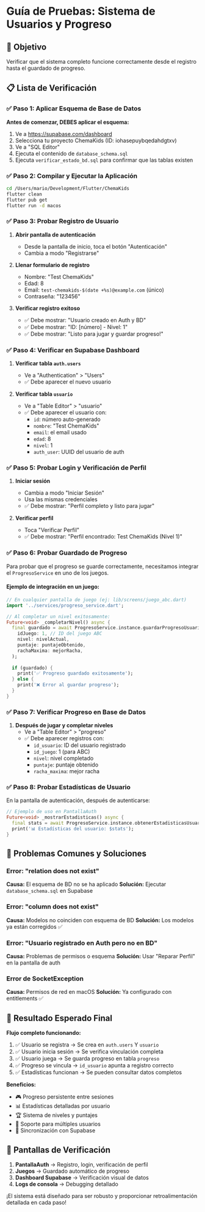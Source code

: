 # Guía de Pruebas: Sistema de Usuarios y Progreso

## 🎯 Objetivo
Verificar que el sistema completo funcione correctamente desde el registro hasta el guardado de progreso.

## 📋 Lista de Verificación

### ✅ Paso 1: Aplicar Esquema de Base de Datos
**Antes de comenzar, DEBES aplicar el esquema:**

1. Ve a https://supabase.com/dashboard
2. Selecciona tu proyecto ChemaKids (ID: iohasepuybqedahdgtxv)
3. Ve a "SQL Editor"
4. Ejecuta el contenido de `database_schema.sql`
5. Ejecuta `verificar_estado_bd.sql` para confirmar que las tablas existen

### ✅ Paso 2: Compilar y Ejecutar la Aplicación

```bash
cd /Users/mario/Development/Flutter/ChemaKids
flutter clean
flutter pub get
flutter run -d macos
```

### ✅ Paso 3: Probar Registro de Usuario

1. **Abrir pantalla de autenticación**
   - Desde la pantalla de inicio, toca el botón "Autenticación"
   - Cambia a modo "Registrarse"

2. **Llenar formulario de registro**
   - Nombre: "Test ChemaKids"
   - Edad: 8
   - Email: `test-chemakids-$(date +%s)@example.com` (único)
   - Contraseña: "123456"

3. **Verificar registro exitoso**
   - ✅ Debe mostrar: "Usuario creado en Auth y BD"
   - ✅ Debe mostrar: "ID: [número] - Nivel: 1"
   - ✅ Debe mostrar: "Listo para jugar y guardar progreso!"

### ✅ Paso 4: Verificar en Supabase Dashboard

1. **Verificar tabla `auth.users`**
   - Ve a "Authentication" > "Users"
   - ✅ Debe aparecer el nuevo usuario

2. **Verificar tabla `usuario`**
   - Ve a "Table Editor" > "usuario"
   - ✅ Debe aparecer el usuario con:
     - `id`: número auto-generado
     - `nombre`: "Test ChemaKids"
     - `email`: el email usado
     - `edad`: 8
     - `nivel`: 1
     - `auth_user`: UUID del usuario de auth

### ✅ Paso 5: Probar Login y Verificación de Perfil

1. **Iniciar sesión**
   - Cambia a modo "Iniciar Sesión"
   - Usa las mismas credenciales
   - ✅ Debe mostrar: "Perfil completo y listo para jugar"

2. **Verificar perfil**
   - Toca "Verificar Perfil"
   - ✅ Debe mostrar: "Perfil encontrado: Test ChemaKids (Nivel 1)"

### ✅ Paso 6: Probar Guardado de Progreso

Para probar que el progreso se guarde correctamente, necesitamos integrar el `ProgresoService` en uno de los juegos.

#### Ejemplo de integración en un juego:

```dart
// En cualquier pantalla de juego (ej: lib/screens/juego_abc.dart)
import '../services/progreso_service.dart';

// Al completar un nivel exitosamente:
Future<void> _completarNivel() async {
  final guardado = await ProgresoService.instance.guardarProgresoUsuarioActual(
    idJuego: 1, // ID del juego ABC
    nivel: nivelActual,
    puntaje: puntajeObtenido,
    rachaMaxima: mejorRacha,
  );
  
  if (guardado) {
    print('✅ Progreso guardado exitosamente');
  } else {
    print('❌ Error al guardar progreso');
  }
}
```

### ✅ Paso 7: Verificar Progreso en Base de Datos

1. **Después de jugar y completar niveles**
   - Ve a "Table Editor" > "progreso"
   - ✅ Debe aparecer registros con:
     - `id_usuario`: ID del usuario registrado
     - `id_juego`: 1 (para ABC)
     - `nivel`: nivel completado
     - `puntaje`: puntaje obtenido
     - `racha_maxima`: mejor racha

### ✅ Paso 8: Probar Estadísticas de Usuario

En la pantalla de autenticación, después de autenticarse:

```dart
// Ejemplo de uso en PantallaAuth
Future<void> _mostrarEstadisticas() async {
  final stats = await ProgresoService.instance.obtenerEstadisticasUsuarioActual();
  print('📊 Estadísticas del usuario: $stats');
}
```

## 🚨 Problemas Comunes y Soluciones

### Error: "relation does not exist"
**Causa:** El esquema de BD no se ha aplicado
**Solución:** Ejecutar `database_schema.sql` en Supabase

### Error: "column does not exist"
**Causa:** Modelos no coinciden con esquema de BD
**Solución:** Los modelos ya están corregidos ✅

### Error: "Usuario registrado en Auth pero no en BD"
**Causa:** Problemas de permisos o esquema
**Solución:** Usar "Reparar Perfil" en la pantalla de auth

### Error de SocketException
**Causa:** Permisos de red en macOS
**Solución:** Ya configurado con entitlements ✅

## 🎉 Resultado Esperado Final

**Flujo completo funcionando:**
1. ✅ Usuario se registra → Se crea en `auth.users` Y `usuario`
2. ✅ Usuario inicia sesión → Se verifica vinculación completa
3. ✅ Usuario juega → Se guarda progreso en tabla `progreso`
4. ✅ Progreso se vincula → `id_usuario` apunta a registro correcto
5. ✅ Estadísticas funcionan → Se pueden consultar datos completos

**Beneficios:**
- 🎮 Progreso persistente entre sesiones
- 📊 Estadísticas detalladas por usuario
- 🏆 Sistema de niveles y puntajes
- 👥 Soporte para múltiples usuarios
- 🔄 Sincronización con Supabase

## 📱 Pantallas de Verificación

1. **PantallaAuth** → Registro, login, verificación de perfil
2. **Juegos** → Guardado automático de progreso
3. **Dashboard Supabase** → Verificación visual de datos
4. **Logs de consola** → Debugging detallado

¡El sistema está diseñado para ser robusto y proporcionar retroalimentación detallada en cada paso!
